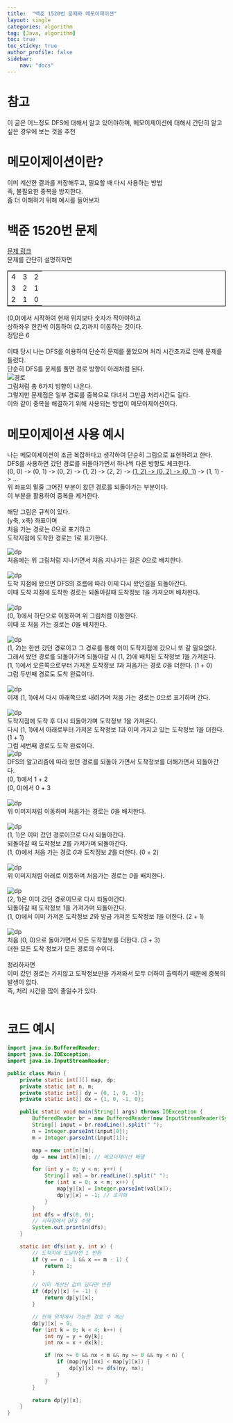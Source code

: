 ```yaml
---
title:  "백준 1520번 문제와 메모이제이션"
layout: single
categories: algorithm
tag: [Java, algorithm]
toc: true
toc_sticky: true
author_profile: false
sidebar:
    nav: "docs"
---
```

# 참고
이 글은 어느정도 DFS에 대해서 알고 있어야하며, 메모이제이션에 대해서 간단히 알고 싶은 경우에 보는 것을 추천

# 메모이제이션이란?
이미 계산한 결과를 저장해두고, 필요할 때 다시 사용하는 방법  
즉, 불필요한 중복을 방지한다.  
좀 더 이해하기 위해 예시를 들어보자  

# 백준 1520번 문제
[문제 링크](https://www.acmicpc.net/problem/1520)  
문제를 간단히 설명하자면  
<table style="border: 1px solid black; text-align: center;">
  <tr>
    <td>4</td>
    <td>3</td>
    <td>2</td>
  </tr>
  <tr>
    <td>3</td>
    <td>2</td>
    <td>1</td>
  </tr>
  <tr>
    <td>2</td>
    <td>1</td>
    <td>0</td>
  </tr>
</table>

(0,0)에서 시작하여 현재 위치보다 숫자가 작아야하고  
상하좌우 한칸씩 이동하여 (2,2)까지 이동하는 것이다.  
정답은 6  
<br/>
이때 당시 나는 DFS를 이용하여 단순히 문제를 풀었으며 처리 시간초과로 인해 문제를 틀렸다.  
단순히 DFS를 문제를 풀면 경로 방향이 아래처럼 된다.  
![경로](/assets/images/dp/dfs.PNG)  
그림처럼 총 6가지 방향이 나온다.  
그렇지만 문제점은 일부 경로를 중복으로 다녀서 그만큼 처리시간도 길다.  
이와 같이 중복을 해결하기 위해 사용되는 방법이 메모이제이션이다.  

# 메모이제이션 사용 예시
나는 메모이제이션이 조금 복잡하다고 생각하여 단순히 그림으로 표현하려고 한다.  
DFS를 사용하면 갔던 경로를 되돌아가면서 하나씩 다른 방향도 체크한다.  
(0, 0) -> (0, 1) -> (0, 2) -> (1, 2) -> (2, 2) -> <u>(1, 2) -> (0, 2) -> (0, 1)</u> -> (1, 1) -> ...  
위 좌표의 밑줄 그어진 부분이 왔던 경로를 되돌아가는 부분이다.  
이 부분을 활용하여 중복을 제거한다.  
<br/>
해당 그림은 규칙이 있다.  
(y축, x축) 좌표이며  
처음 가는 경로는 *0*으로 표기하고  
도착지점에 도착한 경로는 *1*로 표기한다.  

![dp](/assets/images/dp/dp1.PNG)  
처음에는 위 그림처럼 지나가면서 처음 지나가는 길은 *0*으로 배치한다.  
<br/>
![dp](/assets/images/dp/dp2.PNG)  
도착 지점에 왔으면 DFS의 흐름에 따라 이제 다시 왔던길을 되돌아간다.  
이때 도착 지점에 도착한 경로는 되돌아갈때 도착정보 *1*을 가져오며 배치한다. 
<br/>  
![dp](/assets/images/dp/dp3.PNG)  
(0, 1)에서 하단으로 이동하며 위 그림처럼 이동한다.  
이때 또 처음 가는 경로는 *0*을 배치한다.  
<br/>
![dp](/assets/images/dp/dp4.PNG)  
(1, 2)는 한번 갔던 경로이고 그 경로를 통해 이미 도착지점에 갔으니 또 갈 필요없다.  
그래서 왔던 경로를 되돌아가며 되돌아갈 시 (1, 2)에 배치된 도착정보 *1*을 가져온다.  
(1, 1)에서 오른쪽으로부터 가져온 도착정보 *1*과 처음가는 경로 *0*을 더한다. (1 + 0)  
그럼 두번째 경로도 도착 완료이다.  
<br/>
![dp](/assets/images/dp/dp5.PNG)  
이제 (1, 1)에서 다시 아래쪽으로 내려가며 처음 가는 경로는 *0*으로 표기하며 간다.  
<br/>
![dp](/assets/images/dp/dp6.PNG)  
도착지점에 도착 후 다시 되돌아가며 도착정보 *1*을 가져온다.  
다시 (1, 1)에서 아래로부터 가져온 도착정보 *1*과 이미 가지고 있는 도착정보 *1*을 더한다. (1 + 1)  
그럼 세번째 경로도 도착 완료이다.
<br/>
![dp](/assets/images/dp/dp7.PNG)  
DFS의 알고리즘에 따라 왔던 경로를 되돌아 가면서 도착정보를 더해가면서 되돌아간다.  
(0, 1)에서 1 + 2  
(0, 0)에서 0 + 3  
<br/>
![dp](/assets/images/dp/dp8.PNG)  
위 이미지처럼 이동하며 처음가는 경로는 *0*을 배치한다.  
<br/>
![dp](/assets/images/dp/dp9.PNG)  
(1, 1)은 이미 갔던 경로이므로 다시 되돌아간다.  
되돌아갈 때 도착정보 *2*를 가져가며 되돌아간다.  
(1, 0)에서 처음 가는 경로 *0*과 도착정보 *2*를 더한다. (0 + 2)  
<br/>
![dp](/assets/images/dp/dp10.PNG)  
위 이미지처럼 아래로 이동하며 처음가는 경로는 *0*을 배치한다.  
<br/>
![dp](/assets/images/dp/dp11.PNG)  
(2, 1)은 이미 갔던 경로이므로 다시 되돌아간다.  
되돌아갈 때 도착정보 *1*을 가져가며 되돌아간다.  
(1, 0)에서 이미 가져온 도착정보 *2*와 방금 가져온 도착정보 *1*을 더한다. (2 + 1)  
<br/>
![dp](/assets/images/dp/dp12.PNG)  
처음 (0, 0)으로 돌아가면서 모든 도착정보를 더한다. (3 + 3)  
더한 모든 도착 정보가 모든 경로의 수이다.  
<br/>
정리하자면  
이미 갔던 경로는 가지않고 도착정보만을 가져와서 모두 더하여 출력하기 때문에 중복의 발생이 없다.  
즉, 처리 시간을 많이 줄일수가 있다.  
<br/>
# 코드 예시
```java
import java.io.BufferedReader;
import java.io.IOException;
import java.io.InputStreamReader;

public class Main {
    private static int[][] map, dp;
    private static int n, m;
    private static int[] dy = {0, 1, 0, -1};
    private static int[] dx = {1, 0, -1, 0};

    public static void main(String[] args) throws IOException {
        BufferedReader br = new BufferedReader(new InputStreamReader(System.in));
        String[] input = br.readLine().split(" ");
        n = Integer.parseInt(input[0]);
        m = Integer.parseInt(input[1]);

        map = new int[n][m];
        dp = new int[n][m]; // 메모이제이션 배열

        for (int y = 0; y < n; y++) {
            String[] val = br.readLine().split(" ");
            for (int x = 0; x < m; x++) {
                map[y][x] = Integer.parseInt(val[x]);
                dp[y][x] = -1; // 초기화
            }
        }
        int dfs = dfs(0, 0);
        // 시작점에서 DFS 수행
        System.out.println(dfs);
    }

    static int dfs(int y, int x) {
        // 도착지에 도달하면 1 반환
        if (y == n - 1 && x == m - 1) {
            return 1;
        }

        // 이미 계산된 값이 있다면 반환
        if (dp[y][x] != -1) {
            return dp[y][x];
        }

        // 현재 위치에서 가능한 경로 수 계산
        dp[y][x] = 0;
        for (int k = 0; k < 4; k++) {
            int ny = y + dy[k];
            int nx = x + dx[k];

            if (nx >= 0 && nx < m && ny >= 0 && ny < n) {
                if (map[ny][nx] < map[y][x]) {
                    dp[y][x] += dfs(ny, nx);
                }
            }
        }

        return dp[y][x];
    }
}
```
